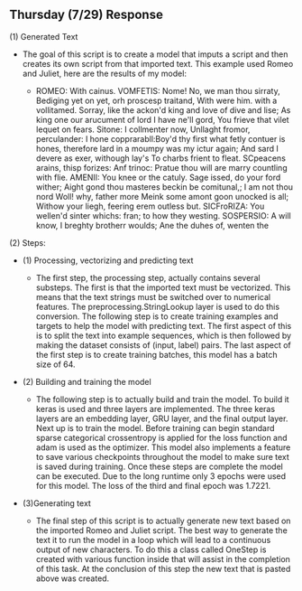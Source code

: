 ## Thursday (7/29) Response

(1) Generated Text

- The goal of this script is to create a model that imputs a script and then creates its own script from that imported
text. This example used Romeo and Juliet, here are the results of my model:

    - ROMEO: With cainus.
      VOMFETIS:
      Nome! No, we man thou sirraty,
      Bediging yet on yet, orh proscesp traitand, With were him. with a vollitamed. Sorray, like the ackon'd king and 
      love of dive and lise; As king one our arucument of lord I have ne'll gord, You frieve that vilet lequet on fears.
      Sitone: 
      I collmenter now, Unllaght fromor, perculander: I hone copprarabll:Boy'd thy first what fetly contuer is 
      hones, therefore lard in a moumpy was my ictur again;
      And sard I devere as exer, withough lay's
      To charbs frient to fleat.
      SCpeacens arains, thisp forizes:
      Anf trinoc: Pratue thou will are marry countling with flie.
      AMENII:
      You knee or the catuly. Sage issed, do your ford wither;
      Aight gond thou masteres beckin be comitunal,; I am not thou nord
      Woll! why, father more
      Meink some amont goon unocked is all;
      Withow your liegh, feering erem outless but.
      SICFroRIZA:
      You wellen'd sinter whichs: fran; to how they westing.
      SOSPERSIO:
      A will know, I breghty brotherr woulds;
      Ane the duhes of, wenten the


(2) Steps:

- (1) Processing, vectorizing and predicting text

    - The first step, the processing step, actually contains several substeps. The first is that the imported text must
    be vectorized. This means that the text strings must be switched over to numerical features. The 
      preprocessing.StringLookup layer is used to do this conversion. The following step is to create training examples
      and targets to help the model with predicting text. The first aspect of this is to split the text into example
      sequences, which is then followed by making the dataset consists of (input, label) pairs. The last aspect of the
      first step is to create training batches, this model has a batch size of 64.
    
- (2) Building and training the model

    - The following step is to actually build and train the model. To build it keras is used and three layers are
    implemented. The three keras layers are an embedding layer, GRU layer, and the final output layer. Next up is to 
      train the model. Before training can begin standard sparse categorical crossentropy is applied for the loss
      function and adam is used as the optimizer. This model also implements a feature to save various checkpoints
      throughout the model to make sure text is saved during training. Once these steps are complete the model can be
      executed. Due to the long runtime only 3 epochs were used for this model. The loss of the third and final epoch
      was 1.7221.
    
- (3)Generating text

    - The final step of this script is to actually generate new text based on the imported Romeo and Juliet script.
    The best way to generate the text it to run the model in a loop which will lead to a continuous output of new
      characters. To do this a class called OneStep is created with various function inside that will assist in the 
      completion of this task. At the conclusion of this step the new text that is pasted above was created.
      
  